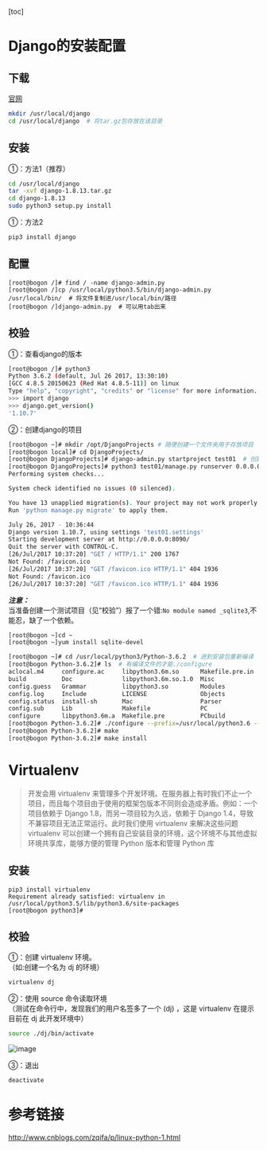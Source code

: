 [toc]

# Django的安装配置
## 下载
[官网](https://www.djangoproject.com/download/)

```bash
mkdir /usr/local/django 
cd /usr/local/django  # 将tar.gz包存放在该目录
```
## 安装
①：方法1（推荐）

```bash
cd /usr/local/django
tar -xvf django-1.8.13.tar.gz
cd django-1.8.13
sudo python3 setup.py install
```

①：方法2

```bash
pip3 install django
```
## 配置

```
[root@bogon /]# find / -name django-admin.py
[root@bogon /]cp /usr/local/python3.5/bin/django-admin.py /usr/local/bin/  # 将文件复制进/usr/local/bin/路径
[root@bogon /]django-admin.py  # 可以用tab出来
```




## 校验
①：查看django的版本

```bash
[root@bogon /]# python3
Python 3.6.2 (default, Jul 26 2017, 13:30:10) 
[GCC 4.8.5 20150623 (Red Hat 4.8.5-11)] on linux
Type "help", "copyright", "credits" or "license" for more information.
>>> import django
>>> django.get_version()         
'1.10.7'
```
②：创建django的项目  

```bash
[root@bogon ~]# mkdir /opt/DjangoProjects # 随便创建一个文件夹用于存放项目
[root@bogon local]# cd DjangoProjects/
[root@bogon DjangoProjects]# django-admin.py startproject test01  # 创建一个项目名为test01
[root@bogon DjangoProjects]# python3 test01/manage.py runserver 0.0.0.0:8090  # 打开浏览器输入127.0.0.1:8090就会看到django默认页面
Performing system checks...

System check identified no issues (0 silenced).

You have 13 unapplied migration(s). Your project may not work properly until you apply the migrations for app(s): admin, auth, contenttypes, sessions.
Run 'python manage.py migrate' to apply them.

July 26, 2017 - 10:36:44
Django version 1.10.7, using settings 'test01.settings'
Starting development server at http://0.0.0.0:8090/
Quit the server with CONTROL-C.
[26/Jul/2017 10:37:20] "GET / HTTP/1.1" 200 1767
Not Found: /favicon.ico
[26/Jul/2017 10:37:20] "GET /favicon.ico HTTP/1.1" 404 1936
Not Found: /favicon.ico
[26/Jul/2017 10:37:20] "GET /favicon.ico HTTP/1.1" 404 1936

```

***注意：***  
当准备创建一个测试项目（见“校验”）报了一个错:`No module named _sqlite3`,不能忍，缺了一个依赖。  


```bash
[root@bogon ~]cd ~
[root@bogon ~]yum install sqlite-devel

[root@bogon ~]# cd /usr/local/python3/Python-3.6.2  # 进到安装包重新编译
[root@bogon Python-3.6.2]# ls  # 有编译文件的才能./configure
aclocal.m4     configure.ac     libpython3.6m.so      Makefile.pre.in  Programs        python-config.py
build          Doc              libpython3.6m.so.1.0  Misc             pybuilddir.txt  python-gdb.py
config.guess   Grammar          libpython3.so         Modules          pyconfig.h      README.rst
config.log     Include          LICENSE               Objects          pyconfig.h.in   setup.py
config.status  install-sh       Mac                   Parser           python          Tools
config.sub     Lib              Makefile              PC               Python
configure      libpython3.6m.a  Makefile.pre          PCbuild          python-config
[root@bogon Python-3.6.2]# ./configure --prefix=/usr/local/python3.6 --enable-shared
[root@bogon Python-3.6.2]# make
[root@bogon Python-3.6.2]# make install

```



# Virtualenv
>开发会用 virtualenv 来管理多个开发环境。在服务器上有时我们不止一个项目，而且每个项目由于使用的框架包版本不同则会造成矛盾。例如：一个项目依赖于 Django 1.8，而另一项目较为久远，依赖于 Django 1.4，导致不兼容项目无法正常运行。此时我们使用 virtualenv 来解决这些问题  
virtualenv 可以创建一个拥有自己安装目录的环境，这个环境不与其他虚拟环境共享库，能够方便的管理 Python 版本和管理 Python 库  


## 安装  

```
pip3 install virtualenv
Requirement already satisfied: virtualenv in /usr/local/python3.5/lib/python3.6/site-packages
[root@bogon python3]# 
```

## 校验
①：创建 virtualenv 环境。  
（如:创建一个名为 dj 的环境）

```bash
virtualenv dj
```
②：使用 source 命令读取环境  
（测试在命令行中，发现我们的用户名签多了一个 (dj) ，这是 virtualenv 在提示目前在 dj 此开发环境中）

```bash
source ./dj/bin/activate
```
![image](https://dn-anything-about-doc.qbox.me/document-uid370033labid2618timestamp1488534530267.png/wm)

③：退出

```bash
deactivate
```

# 参考链接
http://www.cnblogs.com/zqifa/p/linux-python-1.html







